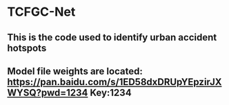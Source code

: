 # TCFGC-Net
## This is the code used to identify urban accident hotspots
## Model file weights are located: https://pan.baidu.com/s/1ED58dxDRUpYEpzirJXWYSQ?pwd=1234 Key:1234
  
